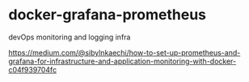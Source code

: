 # docker-grafana-prometheus
devOps monitoring and logging infra

https://medium.com/@sibylnkaechi/how-to-set-up-prometheus-and-grafana-for-infrastructure-and-application-monitoring-with-docker-c04f939704fc